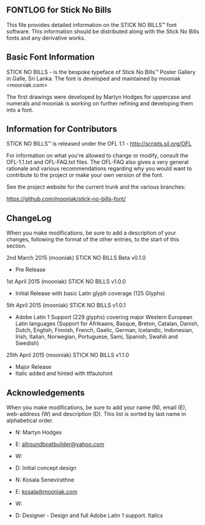 FONTLOG for Stick No Bills
-------------------

This file provides detailed information on the  STICK NO BILLS™ font software.
This information should be distributed along with the  Stick No Bills fonts and any derivative works.


Basic Font Information
--------------------------

STICK NO BILLS - is the bespoke typeface of Stick No Bills™ Poster Gallery in Galle, Sri Lanka. The font is developed and maintained by mooniak <mooniak.com>

The first drawings were developed by Martyn Hodges for uppercase and numerals and mooniak is working on further refining and developing them into a font.



Information for Contributors
------------------------------

STICK NO BILLS™ is released under the OFL 1.1 - http://scripts.sil.org/OFL

For information on what you're allowed to change or modify, consult the
OFL-1.1.txt and OFL-FAQ.txt files. The OFL-FAQ also gives a very general
rationale and various recommendations regarding why you would want to
contribute to the project or make your own version of the font.

See the project website for the current trunk and the various branches:

https://github.com/mooniak/stick-no-bills-font/


ChangeLog
----------

When you make modifications, be sure to add a description of your changes,
following the format of the other entries, to the start of this section.

2nd March 2015 (mooniak) STICK NO BILLS Beta  v0.1.0
- Pre Release

1st April 2015 (mooniak) STICK NO BILLS  v1.0.0
- Initial Release with basic Latin glyph coverage (125 Glyphs)

5th April 2015 (mooniak) STICK NO BILLS v1.0.1
- Adobe Latin 1 Support (229 glyphs) covering major Western European Latin languages (Support for Afrikaans, Basque, Breton, Catalan, Danish, Dutch, English, Finnish, French, Gaelic, German, Icelandic, Indonesian, Irish, Italian, Norwegian, Portuguese, Sami, Spanish, Swahili and Swedish)

25th April 2015 (mooniak) STICK NO BILLS v1.1.0
- Major Release
- Italic added and hinted with ttfautohint


Acknowledgements
-------------------------

When you make modifications, be sure to add your name (N), email (E),
web-address (W) and description (D). This list is sorted by last name in
alphabetical order.

- N: Martyn Hodges
- E: allroundboatbuilder@yahoo.com
- W: 
- D: Initial concept design


- N: Kosala Senevirathne
- E: kosala@mooniak.com
- W: 
- D: Designer - Design and full Adobe Latin 1 support. Italics 
